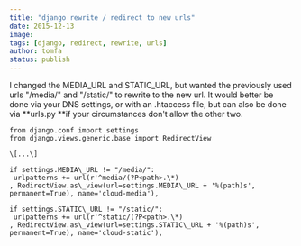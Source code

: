 ```yaml
---
title: "django rewrite / redirect to new urls"
date: 2015-12-13
image: 
tags: [django, redirect, rewrite, urls]
author: tomfa
status: publish
---
```


I changed the MEDIA\_URL and STATIC\_URL, but wanted the previously used urls "/media/" and "/static/" to rewrite to the new url. It would better be done via your DNS settings, or with an .htaccess file, but can also be done via **urls.py **if your circumstances don't allow the other two.

```
from django.conf import settings
from django.views.generic.base import RedirectView

\[...\]

if settings.MEDIA\_URL != "/media/":
 urlpatterns += url(r'^media/(?P<path>.\*)
, RedirectView.as\_view(url=settings.MEDIA\_URL + '%(path)s', permanent=True), name='cloud-media'),

if settings.STATIC\_URL != "/static/":
 urlpatterns += url(r'^static/(?P<path>.\*)
, RedirectView.as\_view(url=settings.STATIC\_URL + '%(path)s', permanent=True), name='cloud-static'),
```
